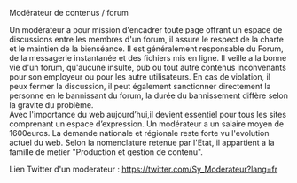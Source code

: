 Modérateur de contenus / forum 


Un modérateur a pour mission d'encadrer toute page offrant un espace de discussions entre les membres d'un forum, il assure le respect de la charte et le maintien de la bienséance.
Il est généralement responsable du Forum, de la messagerie instantanée et des fichiers mis en ligne.
Il veille a la bonne vie d'un forum, qu'aucune insulte, pub ou tout autre contenus inconvenants pour son employeur ou pour les autre utilisateurs.
En cas de violation, il peux fermer la discussion, il peut également sanctionner directement la personne en le bannissant du forum, la durée du bannissement diffère selon la gravite du problème.  
Avec l'importance du web aujourd’hui,il devient essentiel pour tous les sites comprenant un espace d’expression. 
Un modérateur a un salaire moyen de 1600euros.
La demande nationale et régionale reste forte vu l'evolution actuel du web.
Selon la nomenclature retenue par l'Etat, il appartient a la famille de metier "Production et gestion de contenu".

Lien Twitter d'un moderateur : https://twitter.com/Sy_Moderateur?lang=fr 
